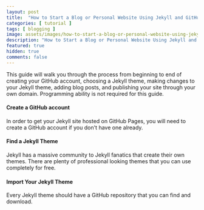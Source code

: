 ```yaml
---
layout: post
title:  "How to Start a Blog or Personal Website Using Jekyll and GitHub Pages"
categories: [ tutorial ]
tags: [ blogging ]
image: assets/images/how-to-start-a-blog-or-personal-website-using-jekyll-and-github-pages.jpg
description: "How to Start a Blog or Personal Website Using Jekyll and GitHub Pages"
featured: true
hidden: true
comments: false
---
```


This guide will walk you through the process from beginning to end of creating your GitHub account, choosing a Jekyll theme, making changes to your Jekyll theme, adding blog posts, and publishing your site through your own domain. Programming ability is not required for this guide.

#### Create a GitHub account

In order to get your Jekyll site hosted on GitHub Pages, you will need to create a GitHub account if you don't have one already.

#### Find a Jekyll Theme

Jekyll has a massive community to Jekyll fanatics that create their own themes. There are plenty of professional looking themes that you can use completely for free.

#### Import Your Jekyll Theme

Every Jekyll theme should have a GitHub repository that you can find and download.
